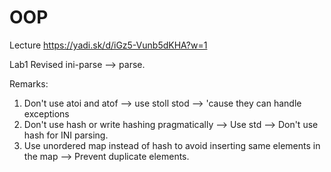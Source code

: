 # OOP

Lecture
https://yadi.sk/d/iGz5-Vunb5dKHA?w=1

Lab1
Revised ini-parse --> parse.

Remarks:
1. Don't use atoi and atof --> use stoll stod --> 'cause they can handle exceptions
2. Don't use hash or write hashing pragmatically --> Use std --> Don't use hash for INI parsing.
3. Use unordered map instead of hash to avoid inserting same elements in the map --> Prevent duplicate elements.

